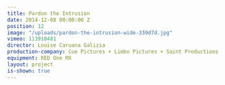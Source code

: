 ```yaml
---
title: Pardon the Intrusion
date: 2014-12-08 00:00:00 Z
position: 12
image: "/uploads/pardon-the-intrusion-wide-339d7d.jpg"
vimeo: 113910481
director: Louise Caruana Galizia
production-company: Cue Pictures + Limbo Pictures + Saint Productions
equipment: RED One MX
layout: project
is-shown: true
---
```


